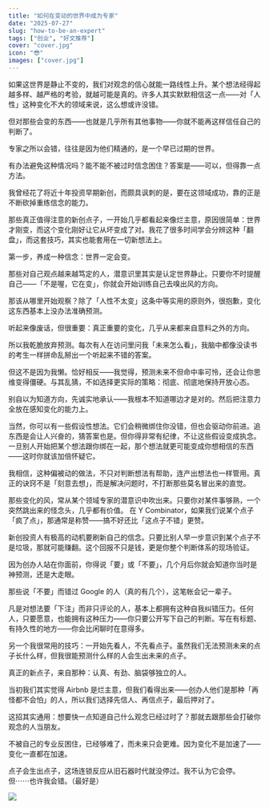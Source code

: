 ```yaml
---
title: "如何在变动的世界中成为专家"
date: "2025-07-27"
slug: "how-to-be-an-expert"
tags: ["创业", "好文推荐"]
cover: "cover.jpg"
icon: "😎"
images: ["cover.jpg"]
---
```

如果这世界是静止不变的，我们对观念的信心就能一路线性上升。某个想法经得起越多样、越严格的考验，就越可能是真的。许多人其实默默相信这一点——对「人性」这种变化不大的领域来说，这么想或许没错。



但对那些会变的东西——也就是几乎所有其他事物——你就不能再这样信任自己的判断了。



专家之所以会错，往往是因为他们精通的，是一个早已过期的世界。



有办法避免这种情况吗？能不能不被过时信念困住？答案是——可以，但得靠一点方法。



我曾经花了将近十年投资早期新创，而颇具讽刺的是，要在这领域成功，靠的正是不断砍掉重练信念的能力。



那些真正值得注意的新创点子，一开始几乎都看起来像烂主意，原因很简单：世界才刚变，而这个变化刚好让它从坏变成了对。我花了很多时间学会分辨这种「翻盘」，而这套技巧，其实也能套用在一切新想法上。



第一步，养成一种信念：世界一定会变。



那些对自己观点越来越笃定的人，潜意识里其实是认定世界静止。只要你不时提醒自己——「不是喔，它在变」，你就会开始训练自己去嗅出风的方向。



那该从哪里开始观察？除了「人性不太变」这条中等实用的原则外，很抱歉，变化这东西基本上没办法准确预测。



听起来像废话，但很重要：真正重要的变化，几乎从来都来自意料之外的方向。



所以我乾脆放弃预测。每次有人在访问里问我「未来怎么看」，我脑中都像没读书的考生一样拼命乱掰出一个听起来不错的答案。



但这不是因为我懒。恰好相反——我觉得，预测未来不但命中率可怜，还会让你思维变得僵硬。与其乱猜，不如选择更实际的策略：彻底、彻底地保持开放心态。



别自以为知道方向，先诚实地承认——我根本不知道哪边才是对的。然后把注意力全放在感知变化的能力上。



当然，你可以有一些假设性想法。它们会稍微绑住你没错，但也会驱动你前进。追东西是会让人兴奋的，猜答案也是。但你得非常有纪律，不让这些假设变成执念。
一旦别人开始把某个想法跟你绑在一起，那个想法就更可能变成你想相信的东西——这时你就该加倍怀疑它。



我相信，这种偏被动的做法，不只对判断想法有帮助，连产出想法也一样管用。真正的诀窍不是「刻意去想」，而是解决问题时，不打断那些莫名冒出来的直觉。



那些变化的风，常从某个领域专家的潜意识中吹出来。只要你对某件事够熟，一个突然跳出来的怪念头，几乎都有价值。
在 Y Combinator，如果我们说某个点子「疯了点」，那通常是称赞——搞不好还比「这点子不错」更赞。



新创投资人有极高的动机要刷新自己的信念。只要比别人早一步意识到某个点子不是垃圾，那就可能赚翻。这个回报不只是钱，更是你整个判断体系的现场验证。



因为创办人站在你面前，你得说「要」或「不要」，几个月后你就会知道你当时是神预测，还是大走眼。



那些说「不要」而错过 Google 的人（真的有几个），这笔帐会记一辈子。



凡是对想法要「下注」而非只评论的人，基本上都拥有这种自我纠错压力。任何人，只要愿意，也能拥有这种压力——你只要公开写下自己的判断。写在有标题、有持久性的地方——你会比闲聊时在意得多。



另一个我很常用的技巧：一开始先看人，不先看点子。虽然我们无法预测未来的点子长什么样，但我很能预测什么样的人会生出未来的点子。



真正的新点子，来自那种：认真、有劲、脑袋够独立的人。



当初我们其实觉得 Airbnb 是烂主意，但我们看得出来——创办人他们是那种「再怪都不会怕」的人，所以我们选择先信人、再信点子，最后押对了。



这招其实通用：想要快一点知道自己什么观念已经过时了？那就去跟那些会打破你观念的人当朋友。



不被自己的专业反困住，已经够难了，而未来只会更难。因为变化不是加速了——变化一直都在加速。



点子会生出点子，这场连锁反应从旧石器时代就没停过。我不认为它会停。
但⋯⋯也许我会错。（最好是）




![](https://prod-files-secure.s3.us-west-2.amazonaws.com/112d0858-5090-4d34-a606-b75eb8d65fd2/46476355-9cf3-4e99-9b7a-3531bc426380/1000202064.png?X-Amz-Algorithm=AWS4-HMAC-SHA256&X-Amz-Content-Sha256=UNSIGNED-PAYLOAD&X-Amz-Credential=ASIAZI2LB46663BSRSKR%2F20250923%2Fus-west-2%2Fs3%2Faws4_request&X-Amz-Date=20250923T161622Z&X-Amz-Expires=3600&X-Amz-Security-Token=IQoJb3JpZ2luX2VjEMD%2F%2F%2F%2F%2F%2F%2F%2F%2F%2FwEaCXVzLXdlc3QtMiJGMEQCIG8D0DdJdRt1EpS7ozWtJlw468MAnIasEF2sFmQTfZU4AiA9LaHmpCrW6v4Ig62gRAbiheYGoPCCbWU8v0zqxbcD8yr%2FAwhJEAAaDDYzNzQyMzE4MzgwNSIMHF1fnONlCl7GNlpIKtwDBryFHo12XTrcORIQ5HdzzCkccJpiFOl7Pvv4t0T2Duj3IlvyNG0gV6BbnPFzGpzZm%2Bt5suby4EhS3kzWCYEp4l9hdz5vrjZzTxwBhpnPQWtMKPd4ZWRX26y%2Brgmu2PhhqSuQ%2FzHORXB1oC5HtiP9PDVPHyhqhrnjw%2F2rL5m%2BK4n%2BjYCDZNWKj8uOUF2y%2BpERmsE6nJzdLB5ibe7JaJilGXOy881Ny5H7Nguo5pfmLOG%2Fpc4sI%2FzzF%2BMYe%2FqmgV24wgWRB5xMpM1tbakuppMvW6yDc%2Bqy0%2BoIz7E%2BHi371FPOSOZyx7rqdfNQdwJgMhnqpN%2FLMhto0oVkAAzvkNAGRTN%2FXvWVbMM2JytDJC9b5Pl0U3a0ty6S5naimSBgGTc3g%2Bhj1mP%2Bamkwy20NLyIb%2BFODanR9%2BNfTOcZzMSsNcADbmfg%2Fe6cZdDEyl2sQCNPq0GfOFWOu5itk%2FciZiYLkxGNUWg1K5Sk46oovgV2nHRqdCsvNbHio0ac6Ttg59Oy%2BFrHBnhM1zQF9sAt1iFDQSVsbD7R4xTeNr2l5idqmd%2BUVSbdTxNE%2B8TI1Ja7VwDuyQuCCmY7uk4SfTlKzpkW9bDM4woYuw4Wr7Ics28OdziCICWJszxzqGtrmNgYw0PvKxgY6pgENPu0siCdLHoby4xyZ3w4biyV8kqHPD5F1w7rvh0%2B8ApIvFI%2B1jn6lIPp%2FvQfOdc6pPwqJYS9vcl890Ow9yRkQQJgSkPxjjTd5LyLIxZTj%2F8GXD%2F5Gnrsqy1txxBBWodYGIsgLkAC%2BmI44GcE6aZUaEMX2K6TNjP21%2FB%2FzDeCN9oX1vbyqE9uaQa3xhItmNwCkXT1mzhQge7IU0t5bPWEaZKFrJ3r6&X-Amz-Signature=46746288d0d4f53a4980d4540ca23c5bd365bbb242024ee7888430c1b342918b&X-Amz-SignedHeaders=host&x-amz-checksum-mode=ENABLED&x-id=GetObject)

